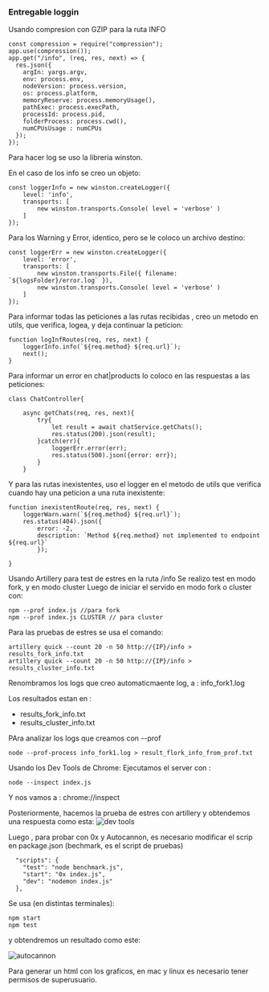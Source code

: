 ### Entregable loggin

Usando compresion con GZIP para la ruta INFO

```
const compression = require("compression");
app.use(compression());
app.get("/info", (req, res, next) => {
  res.json({
    argIn: yargs.argv,
    env: process.env,
    nodeVersion: process.version,
    os: process.platform,
    memoryReserve: process.memoryUsage(),
    pathExec: process.execPath,
    processId: process.pid,
    folderProcess: process.cwd(),
    numCPUsUsage : numCPUs
  });
});
```

Para hacer log se uso la libreria winston.

En el caso de los info se creo un objeto:

```
const loggerInfo = new winston.createLogger({
    level: 'info',
    transports: [
        new winston.transports.Console( level = 'verbose' )
    ]
});
```

Para los Warning y Error, identico, pero se le coloco un archivo destino:

```
const loggerErr = new winston.createLogger({
    level: 'error',
    transports: [
        new winston.transports.File({ filename: `${logsFolder}/error.log` }),
        new winston.transports.Console( level = 'verbose' )
    ]
});
```
Para informar todas las peticiones a las rutas recibidas , creo un metodo en utils, que verifica, logea, y deja continuar la peticion:
```
function logInfRoutes(req, res, next) {
    loggerInfo.info(`${req.method} ${req.url}`);
    next();
}
```

Para informar un error en chat|products lo coloco en las respuestas a las peticiones:
```
class ChatController{

    async getChats(req, res, next){
        try{
            let result = await chatService.getChats();
            res.status(200).json(result);
        }catch(err){
            loggerErr.error(err);
            res.status(500).json({error: err});
        }  
    }
```

Y para las rutas inexistentes, uso el logger en el metodo de utils que verifica cuando hay una peticion a una ruta inexistente:
```
function inexistentRoute(req, res, next) {
    loggerWarn.warn(`${req.method} ${req.url}`);
    res.status(404).json({
        error: -2,
        description: `Method ${req.method} not implemented to endpoint ${req.url}`
        });
    
}
```


Usando Artillery para test de estres en la ruta /info
Se realizo test en modo fork, y en modo cluster
Luego de iniciar el servido en modo fork o cluster con:

```
npm --prof index.js //para fork
npm --prof index.js CLUSTER // para cluster
```

Para las pruebas de estres se usa el comando:

```
artillery quick --count 20 -n 50 http://{IP}/info > results_fork_info.txt
artillery quick --count 20 -n 50 http://{IP}/info > results_cluster_info.txt
```

Renombramos los logs que creo automaticmaente log, a : info_fork1.log

Los resultados estan en :
- results_fork_info.txt
- results_cluster_info.txt

PAra analizar los logs que creamos con --prof
```
node --prof-process info_fork1.log > result_flork_info_from_prof.txt
```

Usando los Dev Tools de Chrome:
Ejecutamos el server con : 
```
node --inspect index.js 
```
Y nos vamos a : chrome://inspect

Posteriormente, hacemos la prueba de estres con artillery y obtendemos una respuesta como esta:
![dev tools](https://raw.githubusercontent.com/anthonyperniah/NodeJSExercises/master/16_loggers_gzip_performance/images/dev_tools.PNG "dev tools")

Luego , para probar con 0x y Autocannon, es necesario modificar el scrip en package.json
(bechmark, es el script de pruebas)
```
  "scripts": {
    "test": "node benchmark.js",
    "start": "0x index.js",
    "dev": "nodemon index.js"
  },
```
Se usa (en distintas terminales): 
```
npm start
npm test
```
y obtendremos un resultado como este:

![autocannon](https://raw.githubusercontent.com/anthonyperniah/NodeJSExercises/master/16_loggers_gzip_performance/images/test_node.PNG "ox y autocannon")

Para generar un html con los graficos, en mac y linux es necesario tener permisos de superusuario.